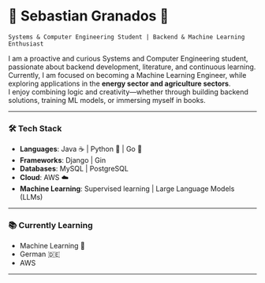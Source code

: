 # 🌿 Sebastian Granados 🌿

    Systems & Computer Engineering Student | Backend & Machine Learning Enthusiast

I am a proactive and curious Systems and Computer Engineering student, passionate about backend development, literature, and continuous learning.  
Currently, I am focused on becoming a Machine Learning Engineer, while exploring applications in the **energy sector and agriculture sectors**.  
I enjoy combining logic and creativity—whether through building backend solutions, training ML models, or immersing myself in books.

---

### 🛠️ Tech Stack

- **Languages**: Java ☕ | Python 🐍 | Go 🐹  
- **Frameworks**: Django | Gin  
- **Databases**: MySQL | PostgreSQL  
- **Cloud**: AWS ☁️  
- **Machine Learning**: Supervised learning | Large Language Models (LLMs)  

---

### 📚 Currently Learning
- Machine Learning 🤖  
- German 🇩🇪
- AWS

---

